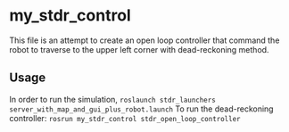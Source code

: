 # my_stdr_control
This file is an attempt to create an open loop controller that command the robot to traverse to the upper left corner with dead-reckoning method.

## Usage
In order to run the simulation,
`roslaunch stdr_launchers server_with_map_and_gui_plus_robot.launch`
To run the dead-reckoning controller:
`rosrun my_stdr_control stdr_open_loop_controller`

    
